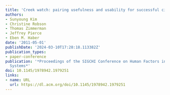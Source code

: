 ```yaml
---
title: 'Creek watch: pairing usefulness and usability for successful citizen science'
authors:
- Sunyoung Kim
- Christine Robson
- Thomas Zimmerman
- Jeffrey Pierce
- Eben M. Haber
date: '2011-05-01'
publishDate: '2024-03-10T17:28:18.113382Z'
publication_types:
- paper-conference
publication: '*Proceedings of the SIGCHI Conference on Human Factors in Computing
  Systems*'
doi: 10.1145/1978942.1979251
links:
- name: URL
  url: https://dl.acm.org/doi/10.1145/1978942.1979251
---
```

